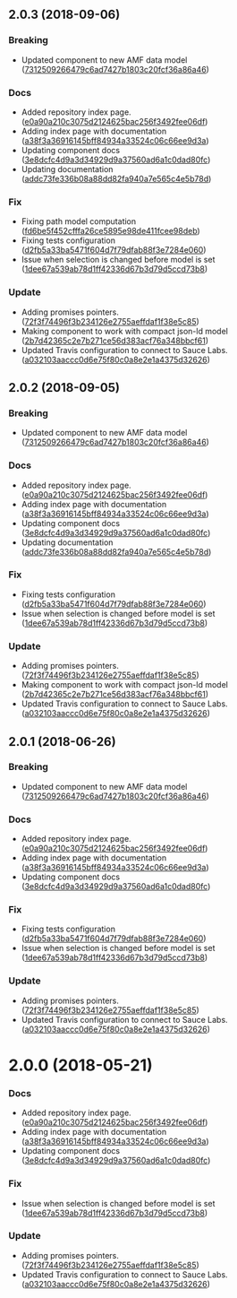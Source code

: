 <a name="2.0.3"></a>
## 2.0.3 (2018-09-06)


### Breaking

* Updated component to new AMF data model ([7312509266479c6ad7427b1803c20fcf36a86a46](https://github.com/advanced-rest-client/api-url-data-model/commit/7312509266479c6ad7427b1803c20fcf36a86a46))

### Docs

* Added repository index page. ([e0a90a210c3075d2124625bac256f3492fee06df](https://github.com/advanced-rest-client/api-url-data-model/commit/e0a90a210c3075d2124625bac256f3492fee06df))
* Adding index page with documentation ([a38f3a36916145bff84934a33524c06c66ee9d3a](https://github.com/advanced-rest-client/api-url-data-model/commit/a38f3a36916145bff84934a33524c06c66ee9d3a))
* Updating component docs ([3e8dcfc4d9a3d34929d9a37560ad6a1c0dad80fc](https://github.com/advanced-rest-client/api-url-data-model/commit/3e8dcfc4d9a3d34929d9a37560ad6a1c0dad80fc))
* Updating documentation ([addc73fe336b08a88dd82fa940a7e565c4e5b78d](https://github.com/advanced-rest-client/api-url-data-model/commit/addc73fe336b08a88dd82fa940a7e565c4e5b78d))

### Fix

* Fixing path model computation ([fd6be5f452cfffa26ce5895e98de411fcee98deb](https://github.com/advanced-rest-client/api-url-data-model/commit/fd6be5f452cfffa26ce5895e98de411fcee98deb))
* Fixing tests configuration ([d2fb5a33ba5471f604d7f79dfab88f3e7284e060](https://github.com/advanced-rest-client/api-url-data-model/commit/d2fb5a33ba5471f604d7f79dfab88f3e7284e060))
* Issue when selection is changed before model is set ([1dee67a539ab78d1ff42336d67b3d79d5ccd73b8](https://github.com/advanced-rest-client/api-url-data-model/commit/1dee67a539ab78d1ff42336d67b3d79d5ccd73b8))

### Update

* Adding promises pointers. ([72f3f74496f3b234126e2755aeffdaf1f38e5c85](https://github.com/advanced-rest-client/api-url-data-model/commit/72f3f74496f3b234126e2755aeffdaf1f38e5c85))
* Making component to work with compact json-ld model ([2b7d42365c2e7b271ce56d383acf76a348bbcf61](https://github.com/advanced-rest-client/api-url-data-model/commit/2b7d42365c2e7b271ce56d383acf76a348bbcf61))
* Updated Travis configuration to connect to Sauce Labs. ([a032103aaccc0d6e75f80c0a8e2e1a4375d32626](https://github.com/advanced-rest-client/api-url-data-model/commit/a032103aaccc0d6e75f80c0a8e2e1a4375d32626))



<a name="2.0.2"></a>
## 2.0.2 (2018-09-05)


### Breaking

* Updated component to new AMF data model ([7312509266479c6ad7427b1803c20fcf36a86a46](https://github.com/advanced-rest-client/api-url-data-model/commit/7312509266479c6ad7427b1803c20fcf36a86a46))

### Docs

* Added repository index page. ([e0a90a210c3075d2124625bac256f3492fee06df](https://github.com/advanced-rest-client/api-url-data-model/commit/e0a90a210c3075d2124625bac256f3492fee06df))
* Adding index page with documentation ([a38f3a36916145bff84934a33524c06c66ee9d3a](https://github.com/advanced-rest-client/api-url-data-model/commit/a38f3a36916145bff84934a33524c06c66ee9d3a))
* Updating component docs ([3e8dcfc4d9a3d34929d9a37560ad6a1c0dad80fc](https://github.com/advanced-rest-client/api-url-data-model/commit/3e8dcfc4d9a3d34929d9a37560ad6a1c0dad80fc))
* Updating documentation ([addc73fe336b08a88dd82fa940a7e565c4e5b78d](https://github.com/advanced-rest-client/api-url-data-model/commit/addc73fe336b08a88dd82fa940a7e565c4e5b78d))

### Fix

* Fixing tests configuration ([d2fb5a33ba5471f604d7f79dfab88f3e7284e060](https://github.com/advanced-rest-client/api-url-data-model/commit/d2fb5a33ba5471f604d7f79dfab88f3e7284e060))
* Issue when selection is changed before model is set ([1dee67a539ab78d1ff42336d67b3d79d5ccd73b8](https://github.com/advanced-rest-client/api-url-data-model/commit/1dee67a539ab78d1ff42336d67b3d79d5ccd73b8))

### Update

* Adding promises pointers. ([72f3f74496f3b234126e2755aeffdaf1f38e5c85](https://github.com/advanced-rest-client/api-url-data-model/commit/72f3f74496f3b234126e2755aeffdaf1f38e5c85))
* Making component to work with compact json-ld model ([2b7d42365c2e7b271ce56d383acf76a348bbcf61](https://github.com/advanced-rest-client/api-url-data-model/commit/2b7d42365c2e7b271ce56d383acf76a348bbcf61))
* Updated Travis configuration to connect to Sauce Labs. ([a032103aaccc0d6e75f80c0a8e2e1a4375d32626](https://github.com/advanced-rest-client/api-url-data-model/commit/a032103aaccc0d6e75f80c0a8e2e1a4375d32626))



<a name="2.0.1"></a>
## 2.0.1 (2018-06-26)


### Breaking

* Updated component to new AMF data model ([7312509266479c6ad7427b1803c20fcf36a86a46](https://github.com/advanced-rest-client/api-url-data-model/commit/7312509266479c6ad7427b1803c20fcf36a86a46))

### Docs

* Added repository index page. ([e0a90a210c3075d2124625bac256f3492fee06df](https://github.com/advanced-rest-client/api-url-data-model/commit/e0a90a210c3075d2124625bac256f3492fee06df))
* Adding index page with documentation ([a38f3a36916145bff84934a33524c06c66ee9d3a](https://github.com/advanced-rest-client/api-url-data-model/commit/a38f3a36916145bff84934a33524c06c66ee9d3a))
* Updating component docs ([3e8dcfc4d9a3d34929d9a37560ad6a1c0dad80fc](https://github.com/advanced-rest-client/api-url-data-model/commit/3e8dcfc4d9a3d34929d9a37560ad6a1c0dad80fc))

### Fix

* Fixing tests configuration ([d2fb5a33ba5471f604d7f79dfab88f3e7284e060](https://github.com/advanced-rest-client/api-url-data-model/commit/d2fb5a33ba5471f604d7f79dfab88f3e7284e060))
* Issue when selection is changed before model is set ([1dee67a539ab78d1ff42336d67b3d79d5ccd73b8](https://github.com/advanced-rest-client/api-url-data-model/commit/1dee67a539ab78d1ff42336d67b3d79d5ccd73b8))

### Update

* Adding promises pointers. ([72f3f74496f3b234126e2755aeffdaf1f38e5c85](https://github.com/advanced-rest-client/api-url-data-model/commit/72f3f74496f3b234126e2755aeffdaf1f38e5c85))
* Updated Travis configuration to connect to Sauce Labs. ([a032103aaccc0d6e75f80c0a8e2e1a4375d32626](https://github.com/advanced-rest-client/api-url-data-model/commit/a032103aaccc0d6e75f80c0a8e2e1a4375d32626))



<a name="2.0.0"></a>
# 2.0.0 (2018-05-21)


### Docs

* Added repository index page. ([e0a90a210c3075d2124625bac256f3492fee06df](https://github.com/advanced-rest-client/api-url-data-model/commit/e0a90a210c3075d2124625bac256f3492fee06df))
* Adding index page with documentation ([a38f3a36916145bff84934a33524c06c66ee9d3a](https://github.com/advanced-rest-client/api-url-data-model/commit/a38f3a36916145bff84934a33524c06c66ee9d3a))
* Updating component docs ([3e8dcfc4d9a3d34929d9a37560ad6a1c0dad80fc](https://github.com/advanced-rest-client/api-url-data-model/commit/3e8dcfc4d9a3d34929d9a37560ad6a1c0dad80fc))

### Fix

* Issue when selection is changed before model is set ([1dee67a539ab78d1ff42336d67b3d79d5ccd73b8](https://github.com/advanced-rest-client/api-url-data-model/commit/1dee67a539ab78d1ff42336d67b3d79d5ccd73b8))

### Update

* Adding promises pointers. ([72f3f74496f3b234126e2755aeffdaf1f38e5c85](https://github.com/advanced-rest-client/api-url-data-model/commit/72f3f74496f3b234126e2755aeffdaf1f38e5c85))
* Updated Travis configuration to connect to Sauce Labs. ([a032103aaccc0d6e75f80c0a8e2e1a4375d32626](https://github.com/advanced-rest-client/api-url-data-model/commit/a032103aaccc0d6e75f80c0a8e2e1a4375d32626))




